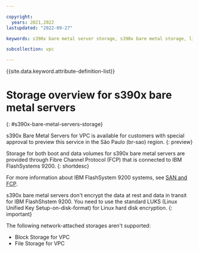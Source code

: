 ```yaml
---

copyright:
  years: 2021,2022
lastupdated: "2022-09-27"

keywords: s390x bare metal server storage, s390x bare metal storage, linuxone bare metal storage

subcollection: vpc

---
```


{{site.data.keyword.attribute-definition-list}}

# Storage overview for s390x bare metal servers
{: #s390x-bare-metal-servers-storage}

s390x Bare Metal Servers for VPC is available for customers with special approval to preview this service in the São Paulo (br-sao) region. 
{: preview}

Storage for both boot and data volumes for s390x bare metal servers are provided through Fibre Channel Protocol (FCP) that is connected to IBM FlashSystems 9200.
{: shortdesc}

For more information about IBM FlashSystem 9200 systems, see [SAN and FCP](https://www.ibm.com/docs/en/linux-on-systems?topic=introduction-san-fcp).

s390x bare metal servers don't encrypt the data at rest and data in transit for IBM FlashShstem 9200. You need to use the standard LUKS (Linux Unified Key Setup-on-disk-format) for Linux hard disk encryption.
{: important}

The following network-attached storages aren't supported:
* Block Storage for VPC
* File Storage for VPC
